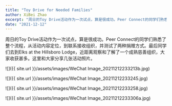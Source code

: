 ```yaml
---
title: "Toy Drive for Needed Families"
author: XiBei Zhao
excerpt: "周日的Toy Drive活动作为一次试点，算是很成功。Peer Connect的同学们熟悉了整个流程，从活动内容定位，到联系接收组织，并测试了两种捐赠方式。最后同学们去到Elks at the Hillsboro Lodge，近距离观察和了解了一个成熟慈善组织，大家收获甚多。这里和大家分享几张活动照片。"
date: "2021-12-12"
---
```

周日的Toy Drive活动作为一次试点，算是很成功。Peer Connect的同学们熟悉了整个流程，从活动内容定位，到联系接收组织，并测试了两种捐赠方式。最后同学们去到Elks at the Hillsboro Lodge，近距离观察和了解了一个成熟慈善组织，大家收获甚多。这里和大家分享几张活动照片。

![]({{ site.url }}/assets/images/WeChat Image_20211212233213b.jpg)

![]({{ site.url }}/assets/images/WeChat Image_20211212233245.jpg)

![]({{ site.url }}/assets/images/WeChat Image_20211212233258.jpg)

![]({{ site.url }}/assets/images/WeChat Image_20211212233306a.jpg)
